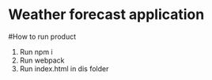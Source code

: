 # Weather forecast application
#How to run product
1. Run npm i
2. Run webpack
3. Run index.html in dis folder
